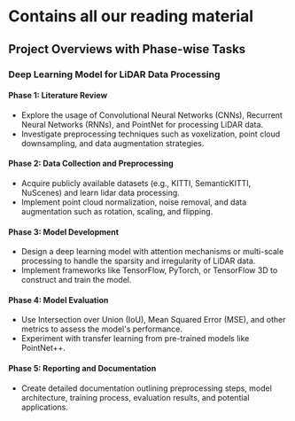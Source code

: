 # Contains all our reading material

## Project Overviews with Phase-wise Tasks

### Deep Learning Model for LiDAR Data Processing

#### Phase 1: Literature Review
- Explore the usage of Convolutional Neural Networks (CNNs), Recurrent Neural Networks (RNNs), and PointNet for processing LiDAR data.
- Investigate preprocessing techniques such as voxelization, point cloud downsampling, and data augmentation strategies.

#### Phase 2: Data Collection and Preprocessing
- Acquire publicly available datasets (e.g., KITTI, SemanticKITTI, NuScenes) and learn lidar data processing. 
- Implement point cloud normalization, noise removal, and data augmentation such as rotation, scaling, and flipping.

#### Phase 3: Model Development
- Design a deep learning model with attention mechanisms or multi-scale processing to handle the sparsity and irregularity of LiDAR data.
- Implement frameworks like TensorFlow, PyTorch, or TensorFlow 3D to construct and train the model.

#### Phase 4: Model Evaluation
- Use Intersection over Union (IoU), Mean Squared Error (MSE), and other metrics to assess the model's performance.
- Experiment with transfer learning from pre-trained models like PointNet++.

#### Phase 5: Reporting and Documentation
- Create detailed documentation outlining preprocessing steps, model architecture, training process, evaluation results, and potential applications.



